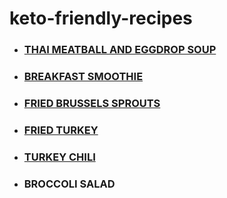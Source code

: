 # keto-friendly-recipes

  * ### [THAI MEATBALL AND EGGDROP SOUP](recipes/egg-drop-soup.md "Egg Drop Soup Recipe")
  * ### [BREAKFAST SMOOTHIE](recipes/breakfast-smoothie.md "Breakfast Smoothie Recipe")
  * ### [FRIED BRUSSELS SPROUTS](recipes/fried-brussels-sprouts.md "Fried Brussels Sprouts")
  * ### [FRIED TURKEY](recipes/fried-turkey.md "Fried Turkey")
  * ### [TURKEY CHILI](recipes/turkey-chili.md "Fried Turkey")
  * ### BROCCOLI SALAD
